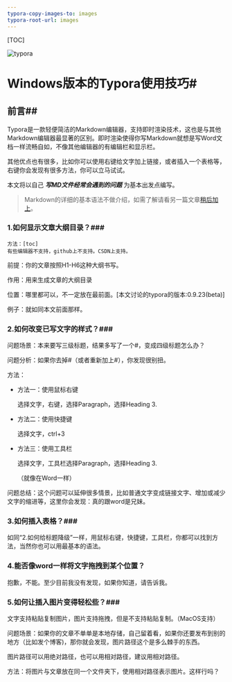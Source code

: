 ```yaml
---
typora-copy-images-to: images
typora-root-url: images
---
```




[TOC]

![typora](typora.png)

# Windows版本的Typora使用技巧#

## 前言##

Typora是一款轻便简洁的Markdown编辑器，支持即时渲染技术，这也是与其他Markdown编辑器最显著的区别。即时渲染使得你写Markdown就想是写Word文档一样流畅自如，不像其他编辑器的有编辑栏和显示栏。

其他优点也有很多，比如你可以使用右键给文字加上链接，或者插入一个表格等，右键你会发现有很多方法，你可以立马试试。

本文将以自己 ***写MD文件经常会遇到的问题***  为基本出发点编写。

> Markdown的详细的基本语法不做介绍，如需了解请看另一篇文章[稍后加上]()。

### 1.如何显示文章大纲目录？###

```
方法：[toc]
有些编辑器不支持，github上不支持。CSDN上支持。
```

前提：你的文章按照H1-H6这种大纲书写。

作用：用来生成文章的大纲目录

位置：哪里都可以，不一定放在最前面。[本文讨论的typora的版本:0.9.23(beta)]

例子：就如同本文前面那样。

### 2.如何改变已写文字的样式？###

问题场景：本来要写三级标题，结果多写了一个#，变成四级标题怎么办？

问题分析：如果你去掉#（或者重新加上#），你发现很别扭。

方法：

- 方法一：使用鼠标右键

  选择文字，右键，选择Paragraph，选择Heading 3.

- 方法二：使用快捷键

  选择文字，ctrl+3

- 方法三：使用工具栏

  选择文字，工具栏选择Paragraph，选择Heading 3.

  （就像在Word一样）

问题总结：这个问题可以延伸很多情景，比如普通文字变成链接文字、增加或减少文字的缩进等，这里你会发现：真的跟word是兄妹。

### 3.如何插入表格？###

如同“2.如何给标题降级”一样，用鼠标右键，快捷键，工具栏，你都可以找到方法，当然你也可以用最基本的语法。

### 4.能否像word一样将文字拖拽到某个位置？

抱歉，不能。至少目前我没有发现，如果你知道，请告诉我。

### 5.如何让插入图片变得轻松些？###

文字支持粘贴复制图片，图片支持拖拽，但是不支持粘贴复制。（MacOS支持）

问题场景：如果你的文章不单单是本地存储，自己留着看，如果你还要发布到别的地方（比如发个博客)，那你就会发现，图片路径这个是多么棘手的东西。

图片路径可以用绝对路径，也可以用相对路径，建议用相对路径。

方法：将图片与文章放在同一个文件夹下，使用相对路径表示图片。这样行吗？





